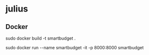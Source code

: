 # julius
##  Docker
sudo docker build -t smartbudget .

sudo docker run --name smartbudget -it -p 8000:8000 smartbudget


